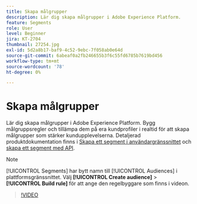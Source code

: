 ```yaml
---
title: Skapa målgrupper
description: Lär dig skapa målgrupper i Adobe Experience Platform.
feature: Segments
role: User
level: Beginner
jira: KT-2704
thumbnail: 27254.jpg
exl-id: 5d2a8b17-baf9-4c52-9ebc-7f058ab0e64d
source-git-commit: 6abeaf0a2fb246655b3f6c55fd6785b7619bd456
workflow-type: tm+mt
source-wordcount: '78'
ht-degree: 0%

---
```


# Skapa målgrupper

Lär dig skapa målgrupper i Adobe Experience Platform. Bygg målgruppsregler och tillämpa dem på era kundprofiler i realtid för att skapa målgrupper som stärker kundupplevelserna. Detaljerad produktdokumentation finns i [Skapa ett segment i användargränssnittet](https://experienceleague.adobe.com/docs/experience-platform/segmentation/ui/overview.html) och [skapa ett segment med API](https://experienceleague.adobe.com/docs/experience-platform/segmentation/tutorials/create-a-segment.html).

>[!NOTE]
>
> [!UICONTROL Segments] har bytt namn till [!UICONTROL Audiences] i plattformsgränssnittet. Välj **[!UICONTROL Create audience]** > **[!UICONTROL Build rule]** för att ange den regelbyggare som finns i videon.

>[!VIDEO](https://video.tv.adobe.com/v/27254?learn=on&enablevpops)

